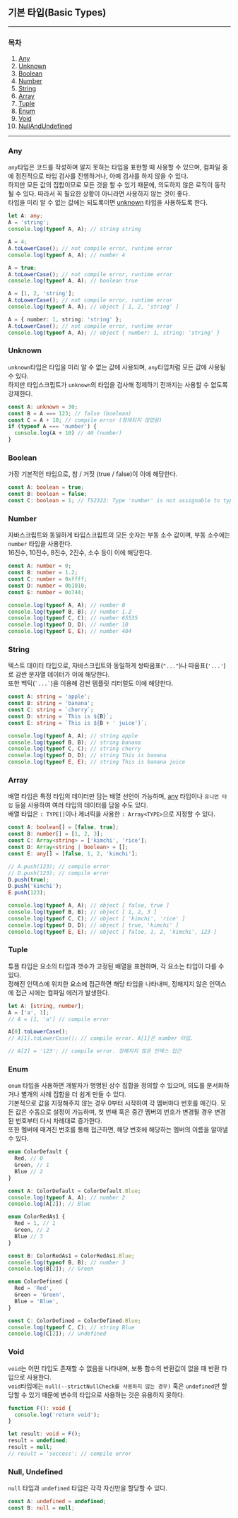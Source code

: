 ## 기본 타입(Basic Types)

___

### 목차

1. [Any](#Any)
2. [Unknown](#Unknown)
2. [Boolean](#Boolean)
2. [Number](#Number)
3. [String](#String)
4. [Array](#Array)
5. [Tuple](#Tuple)
6. [Enum](#Enum)
8. [Void](#Void)
9. [NullAndUndefined](#null-undefined)

___

### Any

`any`타입은 코드를 작성하며 알지 못하는 타입을 표현할 때 사용할 수 있으며, 컴파일 중에 점진적으로 타입 검사를 진행하거나, 아예 검사를 하지 않을 수 있다.  
하지만 모든 값의 집합이므로 모든 것을 할 수 있기 때문에, 의도하지 않은 로직이 동작될 수 있다. 따라서 꼭 필요한 상황이 아니라면 사용하지 않는 것이 좋다.  
타입을 미리 알 수 없는 값에는 되도록이면 [unknown](#Unknown) 타입을 사용하도록 한다.

```typescript
let A: any;
A = 'string';
console.log(typeof A, A); // string string

A = 4;
A.toLowerCase(); // not compile error, runtime error
console.log(typeof A, A); // number 4

A = true;
A.toLowerCase(); // not compile error, runtime error
console.log(typeof A, A); // boolean true

A = [1, 2, 'string'];
A.toLowerCase(); // not compile error, runtime error
console.log(typeof A, A); // object [ 1, 2, 'string' ]

A = { number: 1, string: 'string' };
A.toLowerCase(); // not compile error, runtime error
console.log(typeof A, A); // object { number: 1, string: 'string' }
```

### Unknown

`unknown`타입은 타입을 미리 알 수 없는 값에 사용되며, `any`타입처럼 모든 값에 사용될 수 있다.  
하지만 타입스크립트가 `unknown`의 타입을 검사해 정제하기 전까지는 사용할 수 없도록 강제한다.

```typescript
const A: unknown = 30;
const B = A === 123; // false (boolean)
const C = A + 10; // compile error (정제되지 않았음)
if (typeof A === 'number') {
  console.log(A + 10) // 40 (number)
}
```

### Boolean

가장 기본적인 타입으로, 참 / 거짓 (true / false)이 이에 해당한다.

````typescript
const A: boolean = true;
const B: boolean = false;
const C: boolean = 1; // TS2322: Type 'number' is not assignable to type 'boolean'.
````

### Number

자바스크립트와 동일하게 타입스크립트의 모든 숫자는 부동 소수 값이며, 부동 소수에는 `number` 타입을 사용한다.  
16진수, 10진수, 8진수, 2진수, 소수 등이 이에 해당한다.

```typescript
const A: number = 0;
const B: number = 1.2;
const C: number = 0xffff;
const D: number = 0b1010;
const E: number = 0o744;

console.log(typeof A, A); // number 0
console.log(typeof B, B); // number 1.2
console.log(typeof C, C); // number 65535
console.log(typeof D, D); // number 10
console.log(typeof E, E); // number 484
```

### String

텍스트 데이터 타입으로, 자바스크립트와 동일하게 쌍따옴표(`"..."`)나 따옴표(`'...'`)로 감싼 문자열 데이터가 이에 해당한다.  
또한 백틱(`` `...` ``)을 이용해 감싼 템플릿 리터럴도 이에 해당한다.

```typescript
const A: string = 'apple';
const B: string = 'banana';
const C: string = `cherry`;
const D: string = `This is ${B}`;
const E: string = `This is ${B + ' juice'}`;

console.log(typeof A, A); // string apple
console.log(typeof B, B); // string banana
console.log(typeof C, C); // string cherry
console.log(typeof D, D); // string This is banana
console.log(typeof E, E); // string This is banana juice
```

### Array

배열 타입은 특정 타입의 데이터만 담는 배열 선언이 가능하며, [any](#Any) 타입이나 `유니언 타입` 등을 사용하여 여러 타입의 데이터를 담을 수도 있다.  
배열 타입은 `: TYPE[]`이나 제너릭을 사용한 `: Array<TYPE>`으로 지정할 수 있다.

```typescript
const A: boolean[] = [false, true];
const B: number[] = [1, 2, 3];
const C: Array<string> = ['kimchi', 'rice'];
const D: Array<string | boolean> = [];
const E: any[] = [false, 1, 2, 'kimchi'];

// A.push(123); // compile error
// D.push(123); // compile error
D.push(true);
D.push('kimchi');
E.push(123);

console.log(typeof A, A); // object [ false, true ]
console.log(typeof B, B); // object [ 1, 2, 3 ]
console.log(typeof C, C); // object [ 'kimchi', 'rice' ]
console.log(typeof D, D); // object [ true, 'kimchi' ]
console.log(typeof E, E); // object [ false, 1, 2, 'kimchi', 123 ]
```

### Tuple

튜플 타입은 요소의 타입과 갯수가 고정된 배열을 표현하며, 각 요소는 타입이 다를 수 있다.  
정해진 인덱스에 위치한 요소에 접근하면 해당 타입을 나타내며, 정해지지 않은 인덱스에 접근 시에는 컴파일 에러가 발생한다.

```typescript
let A: [string, number];
A = ['a', 1];
// A = [1, 'a'] // compile error

A[0].toLowerCase();
// A[1].toLowerCase(); // compile error. A[1]은 number 타입.

// A[2] = '123'; // compile error. 정해지지 않은 인덱스 접근
```

### Enum

`enum` 타입을 사용하면 개발자가 명명된 상수 집합을 정의할 수 있으며, 의도를 문서화하거나 별개의 사례 집합을 더 쉽게 만들 수 있다.  
기본적으로 값을 지정해주지 않는 경우 0부터 시작하여 각 멤버마다 번호를 매긴다. 모든 값은 수동으로 설정이 가능하며, 첫 번째 혹은 중간 멤버의 번호가 변경될 경우 변경된 번호부터 다시 차례대로 증가한다.  
또한 멤버에 매겨진 번호를 통해 접근하면, 해당 번호에 해당하는 멤버의 이름을 알아낼 수 있다.

```typescript
enum ColorDefault {
  Red, // 0
  Green, // 1
  Blue // 2
}

const A: ColorDefault = ColorDefault.Blue;
console.log(typeof A, A); // number 2
console.log(A[2]); // Blue

enum ColorRedAs1 {
  Red = 1, // 1
  Green, // 2
  Blue // 3
}

const B: ColorRedAs1 = ColorRedAs1.Blue;
console.log(typeof B, B); // number 3
console.log(B[2]); // Green

enum ColorDefined {
  Red = 'Red',
  Green = 'Green',
  Blue = 'Blue',
}

const C: ColorDefined = ColorDefined.Blue;
console.log(typeof C, C); // string Blue
console.log(C[2]); // undefined
```

### Void

`void`는 어떤 타입도 존재할 수 없음을 나타내며, 보통 함수의 반환값이 없을 때 반환 타입으로 사용한다.  
`void`타입에는 `null(--strictNullCheck를 사용하지 않는 경우)` 혹은 `undefined`만 할당할 수 있기 때문에 변수의 타입으로 사용하는 것은 유용하지 못하다.

```typescript
function F(): void {
  console.log('return void');
}

let result: void = F();
result = undefined;
result = null;
// result = 'success'; // compile error
```

### Null,&#32;Undefined

`null` 타입과 `undefined` 타입은 각각 자신만을 할당할 수 있다.

```typescript
const A: undefined = undefined;
const B: null = null;
```